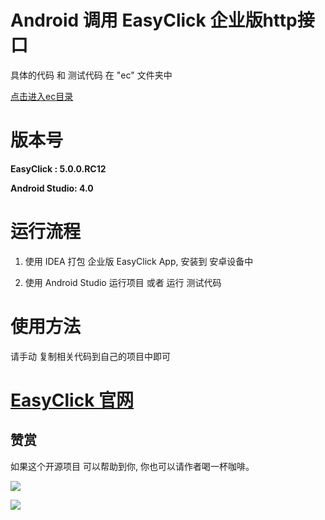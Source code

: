 # Android 调用 EasyClick 企业版http接口

具体的代码 和 测试代码 在 "ec" 文件夹中

[点击进入ec目录](https://github.com/xxxxue/Android_Http_EasyClick_Helper/tree/master/ec/src/main/java/com/dmx/ec)

# 版本号

**EasyClick :    5.0.0.RC12**

**Android Studio:  4.0**

# 运行流程

1. 使用 IDEA 打包  企业版 EasyClick App, 安装到 安卓设备中

2. 使用 Android Studio 运行项目 或者 运行 测试代码

# 使用方法

 请手动 复制相关代码到自己的项目中即可

# [EasyClick 官网](https://easyclick.gitee.io/docs/index.html)

## 赞赏

如果这个开源项目 可以帮助到你,  你也可以请作者喝一杯咖啡。

![](http://xxxxue.gitee.io/important/aliPay.png)

![](http://xxxxue.gitee.io/important/wxPay.png)
